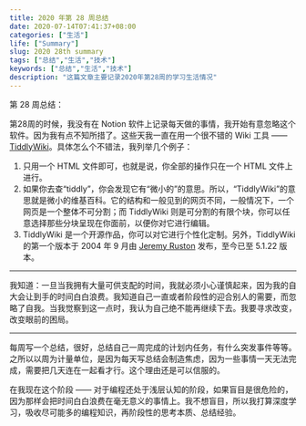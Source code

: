 ```yaml
---
title: 2020 年第 28 周总结
date: 2020-07-14T07:41:37+08:00
categories: ["生活"]
life: ["Summary"]
slug: 2020 28th summary
tags: ["总结","生活","技术"]
keywords: ["总结","生活","技术"]
description: "这篇文章主要记录2020年第28周的学习生活情况"
---
```


第 28 周总结：

第28周的时候，我没有在 Notion 软件上记录每天做的事情，我开始有意忽略这个软件。因为我有点不知所措了。这些天我一直在用一个很不错的 Wiki 工具 —— [TiddlyWiki](https://tiddlywiki.com/)。具体怎么个不错法，我列举几个例子：

1. 只用一个 HTML 文件即可，也就是说，你全部的操作只在一个 HTML 文件上进行。
2. 如果你去查“tiddly”，你会发现它有“微小的”的意思。所以，“TiddlyWiki”的意思就是微小的维基百科。它的结构和一般见到的网页不同，一般情况下，一个网页是一个整体不可分割；而 TiddlyWiki 则是可分割的有限个块，你可以任意选择那些分块呈现在你面前，以便你对它进行编辑。
3. TiddlyWiki 是一个开源作品，你可以对它进行个性化定制。另外，TiddlyWiki 的第一个版本于 2004 年 9 月由 [Jeremy Ruston](https://github.com/Jermolene) 发布，至今已至 5.1.22 版本。

---

我知道：一旦当我拥有大量可供支配的时间，我就必须小心谨慎起来，因为我的自大会让到手的时间白白浪费。我知道自己一直或者阶段性的迎合别人的需要，而忽略了自我。当我觉察到这一点时，我认为自己绝不能再继续下去。我要寻求改变，改变眼前的困局。

---

每周写一个总结，很好，总结自己一周完成的计划内任务，有什么突发事件等等。之所以以周为计量单位，是因为每天写总结会制造焦虑，因为一些事情一天无法完成，需要把几天连在一起看才行。这个理由还是可以信服的。

在我现在这个阶段 —— 对于编程还处于浅层认知的阶段，如果盲目是很危险的，因为那样会把时间白白浪费在毫无意义的事情上。我不想盲目，所以我打算深度学习，吸收尽可能多的编程知识，再阶段性的思考本质、总结经验。